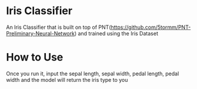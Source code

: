 # Iris Classifier
An Iris Classifier that is built on top of PNT(https://github.com/5tormm/PNT-Preliminary-Neural-Network) and trained using the Iris Dataset

# How to Use
Once you run it, input the sepal length, sepal width, pedal length, pedal width and the model will return the iris type to you
